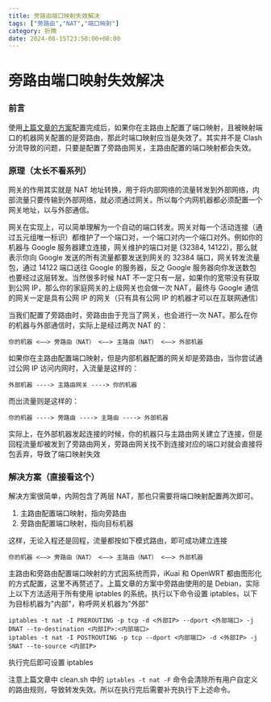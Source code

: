 ```yaml
---
title: 旁路由端口映射失效解决
tags: ["旁路由","NAT","端口映射"]
category: 折腾
date: 2024-08-15T23:50:00+08:00
---
```

# 旁路由端口映射失效解决

### 前言

使用[上篇文章的方案](/fiddling/debian-as-side-router)配置完成后，如果你在主路由上配置了端口映射，且被映射端口的机器网关配置的是旁路由，那此时端口映射应当是失效了。其实并不是 Clash 分流导致的问题，只要是配置了旁路由网关，主路由配置的端口映射都会失效。

### 原理（太长不看系列）

网关的作用其实就是 NAT 地址转换，用于将内部网络的流量转发到外部网络，内部流量只要传输到外部网络，就必须通过网关。所以每个内网机器都必须配置一个网关地址，以与外部通信。

网关在实现上，可以简单理解为一个自动的端口转发。网关对每一个活动连接（通过五元组唯一标识）都维护了一个端口对，一个端口对内一个端口对外。例如你的机器与 Google 服务器建立连接，网关维护的端口对是 (32384, 14122)，那么就表示你向 Google 发送的所有流量都要发送到网关的 32384 端口，网关转发流量包，通过 14122 端口送往 Google 的服务器，反之 Google 服务器向你发送数包也要经过这层转发。当然很多时候 NAT 不一定只有一层，如果你的宽带没有获取到公网 IP，那么你的家庭网关的上级网关也会做一次 NAT，最终与 Google 通信的网关一定是具有公网 IP 的网关（只有具有公网 IP 的机器才可以在互联网通信）

当我们配置了旁路由时，旁路由由于充当了网关，也会进行一次 NAT。那么在你的机器与外部通信时，实际上是经过两次 NAT 的：

```
你的机器 <——> 旁路由（NAT） <——> 主路由（NAT） <——> 外部机器
```

如果你在主路由配置端口映射，但是内部机器配置的网关却是旁路由，当你尝试通过公网 IP 访问内网时，入流量是这样的：

```
外部机器 ----> 主路由网关 ----> 你的机器
```

而出流量则是这样的：

```
你的机器 ----> 旁路由 ----> 主路由 ----> 外部机器
```

实际上，在外部机器发起连接的时候，你的机器只与主路由网关建立了连接，但是回程流量却被发到了旁路由网关，旁路由网关找不到连接对应的端口对就会直接将包丢弃，导致了端口映射失效

### 解决方案（直接看这个）

解决方案很简单，内网包含了两层 NAT，那也只需要将端口映射配置两次即可。


1. 主路由配置端口映射，指向旁路由
2. 旁路由配置端口映射，指向目标机器

这样，无论入程还是回程，流量都按如下模式路由，即可成功建立连接

```
你的机器 <——> 旁路由（NAT） <——> 主路由（NAT） <——> 外部机器
```

主路由和旁路由配置端口映射的方式因系统而异，iKuai 和 OpenWRT 都由图形化的方式配置，这里不再赘述了。上篇文章的方案中旁路由使用的是 Debian，实际上以下方法适用于所有使用 iptables 的系统。执行以下命令设置 iptables，以下为目标机器为"内部"，称呼网关机器为"外部"

```shell
iptables -t nat -I PREROUTING -p tcp -d <外部IP> --dport <外部端口> -j DNAT --to-destination <内部IP>:<内部端口>
iptables -t nat -I POSTROUTING -p tcp --dport <内部端口> -d <外部IP> -j SNAT --to-source <内部IP>
```

执行完后即可设置 iptables

注意上篇文章中 clean.sh 中的 `iptables -t nat -F` 命令会清除所有用户自定义的路由规则，导致转发失效。所以在执行完后需要补充执行下上述命令。